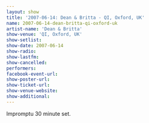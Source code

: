 ```yaml
---
layout: show
title: '2007-06-14: Dean & Britta - QI, Oxford, UK'
name: 2007-06-14-dean-britta-qi-oxford-uk
artist-name: 'Dean & Britta'
show-venue: 'QI, Oxford, UK'
show-setlist: 
show-date: 2007-06-14
show-radio: 
show-lastfm: 
show-cancelled: 
performers: 
facebook-event-url: 
show-poster-url: 
show-ticket-url: 
show-venue-website: 
show-additional: 
---
```


Impromptu 30 minute set.